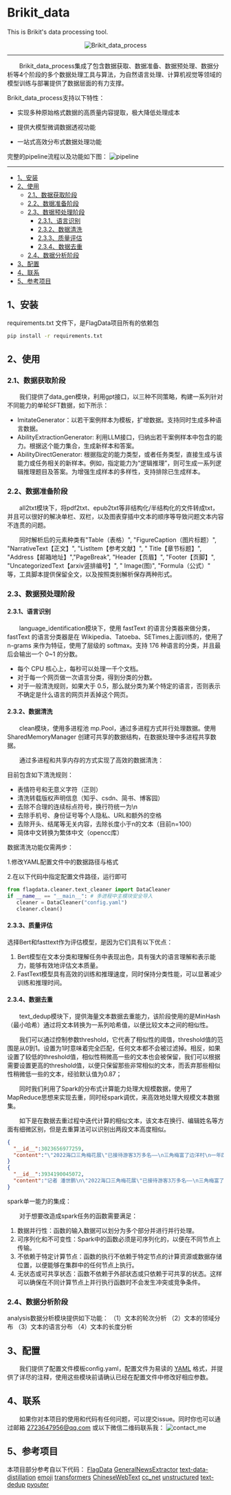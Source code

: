 # Brikit_data
This is Brikit's data processing tool.
<div id=top align="center">

![Brikit_data_process](Brikit_logo.jpg)

</div>

-----------------------------------------------------------------------
&emsp;&emsp;Brikit_data_process集成了包含数据获取、数据准备、数据预处理、数据分析等4个阶段的多个数据处理工具与算法，为自然语言处理、计算机视觉等领域的模型训练与部署提供了数据层面的有力支撑。

Brikit_data_process支持以下特性：

* 实现多种原始格式数据的高质量内容提取，极大降低处理成本

* 提供大模型微调数据透视功能

* 一站式高效分布式数据处理功能

完整的pipeline流程以及功能如下图：
![pipeline](pipeline.jpg)

--------------------------------------------------------------------------------


- [1、安装](#1安装)
- [2、使用](#2使用)
  - [2.1、数据获取阶段](#21数据获取阶段)
  - [2.2、数据准备阶段](#22数据准备阶段)
  - [2.3、数据预处理阶段](#23数据预处理阶段)
    - [2.3.1、语言识别](#231语言识别)
    - [2.3.2、数据清洗](#232数据清洗)
    - [2.3.3、质量评估](#233质量评估)
    - [2.3.4、数据去重](#234数据去重)
  - [2.4、数据分析阶段](#24数据分析阶段)
- [3、配置](#3配置)
- [4、联系](#4联系)
- [5、参考项目](#5参考项目)

## 1、安装

  requirements.txt 文件下，是FlagData项目所有的依赖包

```bash
pip install -r requirements.txt
```

## 2、使用

### 2.1、数据获取阶段

&emsp;&emsp;我们提供了data_gen模块，利用gpt接口，以三种不同策略，构建一系列针对不同能力的单轮SFT数据，如下所示：

+ ImitateGenerator：以若干案例样本为模板，扩增数据。支持同时生成多种语言数据。
+ AbilityExtractionGenerator: 利用LLM接口，归纳出若干案例样本中包含的能力。根据这个能力集合，生成新样本和答案。
+ AbilityDirectGenerator: 根据指定的能力类型，或者任务类型，直接生成与该能力或任务相关的新样本。例如，指定能力为“逻辑推理”，则可生成一系列逻辑推理题目及答案。为增强生成样本的多样性，支持排除已生成样本。

### 2.2、数据准备阶段

&emsp;&emsp;all2txt模块下，将pdf2txt、epub2txt等非结构化/半结构化的文件转成txt，并且可以很好的解决单栏、双栏，以及图表穿插中文本的顺序等导致问题文本内容不连贯的问题。

&emsp;&emsp;同时解析后的元素种类有"Table（表格）", "FigureCaption（图片标题）", "NarrativeText【正文】", "ListItem【参考文献】", "
Title【章节标题】", "Address【邮箱地址】","PageBreak", "Header【页眉】", "Footer【页脚】", "UncategorizedText【arxiv竖排编号】", "
Image(图)", "Formula（公式）" 等，工具脚本提供保留全文，以及按照类别解析保存两种形式。

### 2.3、数据预处理阶段

#### 2.3.1、语言识别

&emsp;&emsp;language_identification模块下，使用 fastText 的语言分类器来做分类，fastText 的语言分类器是在 Wikipedia、Tatoeba、SETimes上面训练的，使用了 n-grams 来作为特征，使用了层级的 softmax。支持 176 种语言的分类，并且最后会输出一个 0~1 的分数。

+ 每个 CPU 核心上，每秒可以处理一千个文档。
+ 对于每一个网页做一次语言分类，得到分类的分数。
+ 对于一般清洗规则，如果大于 0.5，那么就分类为某个特定的语言，否则表示不确定是什么语言的网页并丢掉这个网页。

#### 2.3.2、数据清洗

&emsp;&emsp;clean模块，使用多进程池 mp.Pool，通过多进程方式并行处理数据。使用 SharedMemoryManager 创建可共享的数据结构，在数据处理中多进程共享数据。

&emsp;&emsp;通过多进程和共享内存的方式实现了高效的数据清洗：

目前包含如下清洗规则：

+ 表情符号和无意义字符（正则）
+ 清洗转载版权声明信息（知乎、csdn、简书、博客园）
+ 去除不合理的连续标点符号，换行符统一为\n
+ 去除手机号、身份证号等个人隐私、URL和额外的空格
+ 去除开头、结尾等无关内容，去除长度小于n的文本（目前n=100）
+ 简体中文转换为繁体中文（opencc库）

数据清洗功能仅需两步：

1.修改YAML配置文件中的数据路径与格式

2.在以下代码中指定配置文件路径，运行即可

   ```python
   from flagdata.cleaner.text_cleaner import DataCleaner
   if __name__ == "__main__": # 多进程中主模块安全导入
      cleaner = DataCleaner("config.yaml")
      cleaner.clean()
   ```

#### 2.3.3、质量评估

选择Bert和fasttext作为评估模型，是因为它们具有以下优点：

1. Bert模型在文本分类和理解任务中表现出色，具有强大的语言理解和表示能力，能够有效地评估文本质量。
2. FastText模型具有高效的训练和推理速度，同时保持分类性能，可以显著减少训练和推理时间。

#### 2.3.4、数据去重

&emsp;&emsp;text_dedup模块下，提供海量文本数据去重能力，该阶段使用的是MinHash（最小哈希）通过将文本转换为一系列哈希值，以便比较文本之间的相似性。

&emsp;&emsp;我们可以通过控制参数threshold，它代表了相似性的阈值，threshold值的范围是从0到1。设置为1时意味着完全匹配，任何文本都不会被过滤掉。相反，如果设置了较低的threshold值，相似性稍微高一些的文本也会被保留，我们可以根据需要设置更高的threshold值，以便只保留那些非常相似的文本，而丢弃那些相似性稍微低一些的文本，经验默认值为0.87；

&emsp;&emsp;同时我们利用了Spark的分布式计算能力处理大规模数据，使用了MapReduce思想来实现去重，同时经spark调优，来高效地处理大规模文本数据集。

&emsp;&emsp;如下是在数据去重过程中迭代计算的相似文本，该文本在换行、编辑姓名等方面有细微区别，但是去重算法可以识别出两段文本高度相似。

```json lines
{
  "__id__":3023656977259,
  "content":"\"2022海口三角梅花展\"已接待游客3万多名——\n三角梅富了边洋村\n一年四季,美丽的海南岛始终春意盎然、鲜花盛开,而作为海南省省花的三角梅就是其中最引人注目的鲜花品种之一,成为海南的一道亮丽风景线。\n\"可别小看这一盆盆普通的三角梅花,特别受游客喜爱。仅最近一个多月,我们就卖出了200多万元,盆栽三角梅销路火爆......吸引更多本地和外地游客来赏花、买花。(经济日报 记者 潘世鹏)\n(责任编辑:单晓冰)"
}
{
  "__id__":3934190045072,
  "content":"记者 潘世鹏\n\"2022海口三角梅花展\"已接待游客3万多名——\n三角梅富了边洋村\n一年四季,美丽的海南岛始终春意盎然、鲜花盛开,而作为海南省省花的三角梅就是其中最引人注目的鲜花品种之一,成为海南的一道亮丽风景线。\n\"可别小看这一盆盆普通的三角梅花,特别受游客喜爱。仅最近一个多月,我们就卖出了200多万元,盆栽三角梅销路火爆。......吸引更多本地和外地游客来赏花、买花。(经济日报 记者 潘世鹏)"
}
```

spark单一能力的集成：

&emsp;&emsp;对于想要改造成spark任务的函数需要满足：

1. 数据并行性：函数的输入数据可以划分为多个部分并进行并行处理。
2. 可序列化和不可变性：Spark中的函数必须是可序列化的，以便在不同节点上传输。
3. 不依赖于特定计算节点：函数的执行不依赖于特定节点的计算资源或数据存储位置，以便能够在集群中的任何节点上执行。
4. 无状态或可共享状态：函数不依赖于外部状态或只依赖于可共享的状态。这样可以确保在不同计算节点上并行执行函数时不会发生冲突或竞争条件。


### 2.4、数据分析阶段

analysis数据分析模块提供如下功能：
（1）文本的轮次分析
（2）文本的领域分布
（3）文本的语言分布
（4）文本的长度分析

## 3、配置

&emsp;&emsp;我们提供了配置文件模板config.yaml，配置文件为易读的 [YAML](https://yaml.org) 格式，并提供了详尽的注释，使用这些模块前请确认已经在配置文件中修改好相应参数。

## 4、联系

&emsp;&emsp;如果你对本项目的使用和代码有任何问题，可以提交issue。同时你也可以通过邮箱 2723647956@qq.com 或以下微信二维码联系我：
![contact_me](contact_me.jpg)

## 5、参考项目

本项目部分参考自以下代码：
[FlagData](https://github.com/FlagOpen/FlagData)
[GeneralNewsExtractor](https://github.com/GeneralNewsExtractor/GeneralNewsExtractor)
[text-data-distillation](https://github.com/arumaekawa/text-dataset-distillation)
[emoji](https://github.com/carpedm20/emoji)
[transformers](https://github.com/huggingface/transformers)
[ChineseWebText](https://github.com/CASIA-LM/ChineseWebText)
[cc_net](https://github.com/facebookresearch/cc_net)
[unstructured](https://github.com/Unstructured-IO/unstructured)
[text-dedup](https://github.com/ChenghaoMou/text-dedup)
[pyouter](https://github.com/fanfeilong/task_router)
